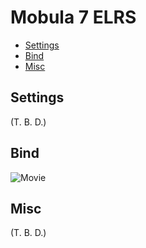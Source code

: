 # Mobula 7 ELRS

- [Settings](#settings)
- [Bind](#bind)
- [Misc](#misc)

## Settings

(T. B. D.)

## Bind

![Movie](https://drive.google.com/file/d/128rwy4kMY_TQTYnO_EHIELY0ANPozPYK/view)

## Misc

(T. B. D.)
